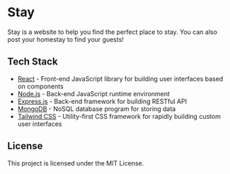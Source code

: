 # Stay
Stay is a website to help you find the perfect place to stay. You can also post your homestay to find your guests!

## Tech Stack
- [React](https://react.dev) - Front-end JavaScript library for building user interfaces based on components
- [Node.js](https://nodejs.org/en) - Back-end JavaScript runtime environment
- [Express.js](https://expressjs.com) - Back-end framework for building RESTful API
- [MongoDB](https://www.mongodb.com) - NoSQL database program for storing data
- [Tailwind CSS](https://tailwindcss.com/) - Utility-first CSS framework for rapidly building custom user interfaces

## License
This project is licensed under the MIT License.
